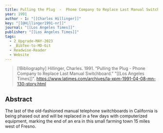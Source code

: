 ```yaml
---
title: Pulling the Plug  -  Phone Company to Replace Last Manual Switchboard
year: 1991
author - 1: "[[Charles Hillinger]]"
key: "[[@Hillinger1991-nr]]"
journal: "[[Los Angeles Times]]"
publisher: "[[Los Angeles Times]]"
tags:
  - 2_Upgrade-MAY-2023
  - _BibTex-to-MD-Git
  - Readwise-Reader
  - Website
---
```


> [!Bibliography]
> Hillinger, Charles. 1991. “Pulling the Plug  -  Phone Company to Replace Last Manual Switchboard.” "[[Los Angeles Times]]". https://www.latimes.com/archives/la-xpm-1991-04-08-mn-130-story.html

## Abstract
The last of the old-fashioned manual telephone switchboards in California is being phased out and will be replaced in a few days with computerized equipment, marking the end of an era in this small farming town 15 miles west of Fresno.